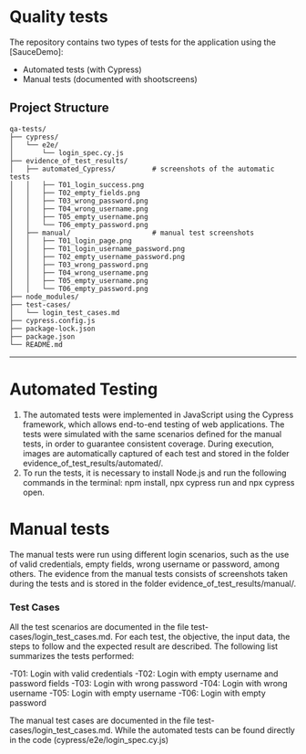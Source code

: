 # Quality tests
The repository contains two types of tests for the application using the [SauceDemo]:
-  Automated tests (with Cypress)
-  Manual tests (documented with shootscreens)

## Project Structure
```
qa-tests/
├── cypress/
│   └── e2e/
│       └── login_spec.cy.js 
├── evidence_of_test_results/
│   ├── automated_Cypress/         # screenshots of the automatic tests
│   │   ├── T01_login_success.png
│   │   ├── T02_empty_fields.png
│   │   ├── T03_wrong_password.png
│   │   ├── T04_wrong_username.png
│   │   ├── T05_empty_username.png
│   │   └── T06_empty_password.png
│   ├── manual/                    # manual test screenshots
│   │   ├── T01_login_page.png
│   │   ├── T01_login_username_password.png
│   │   ├── T02_empty_username_password.png
│   │   ├── T03_wrong_password.png
│   │   ├── T04_wrong_username.png
│   │   ├── T05_empty_username.png
│   │   └── T06_empty_password.png
├── node_modules/ 
├── test-cases/
│   └── login_test_cases.md
├── cypress.config.js
├── package-lock.json
├── package.json
└── README.md
```
-----

# Automated Testing
1. The automated tests were implemented in JavaScript using the Cypress framework, which allows end-to-end testing of web applications. The tests were simulated  with the same scenarios defined for the manual tests, in order to guarantee consistent coverage.
During execution, images are automatically captured of each test and stored in the folder evidence_of_test_results/automated/.
2. To run the tests, it is necessary to install Node.js and run the following commands in the terminal: npm install, npx cypress run and npx cypress open.

# Manual tests
The manual tests were run using different login scenarios, such as the use of valid credentials, empty fields, wrong username or password, among others. The evidence from the manual tests consists of screenshots taken during the tests and is stored in the folder evidence_of_test_results/manual/.

### Test Cases
All the test scenarios are documented in the file test-cases/login_test_cases.md. For each test, the objective, the input data, the steps to follow and the expected result are described. The following list summarizes the tests performed:

-T01: Login with valid credentials
-T02: Login with empty username and password fields
-T03: Login with wrong password
-T04: Login with wrong username
-T05: Login with empty username
-T06: Login with empty password

The manual test cases are documented in the file test-cases/login_test_cases.md. While the automated tests can be found directly in the code (cypress/e2e/login_spec.cy.js)

